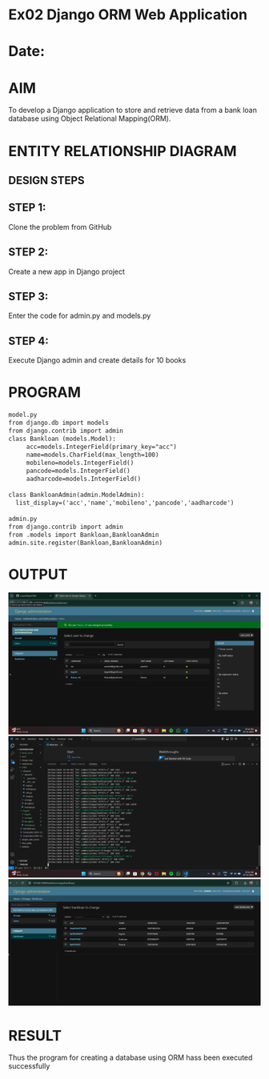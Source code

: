 # Ex02 Django ORM Web Application
# Date:
# AIM
To develop a Django application to store and retrieve data from a bank loan database using Object Relational Mapping(ORM).

# ENTITY RELATIONSHIP DIAGRAM
## DESIGN STEPS
## STEP 1:
Clone the problem from GitHub

## STEP 2:
Create a new app in Django project

## STEP 3:
Enter the code for admin.py and models.py

## STEP 4:
Execute Django admin and create details for 10 books

# PROGRAM
```
model.py
from django.db import models
from django.contrib import admin
class Bankloan (models.Model):
     acc=models.IntegerField(primary_key="acc")
     name=models.CharField(max_length=100)
     mobileno=models.IntegerField()
     pancode=models.IntegerField()
     aadharcode=models.IntegerField()
     
class BankloanAdmin(admin.ModelAdmin):
  list_display=('acc','name','mobileno','pancode','aadharcode')

admin.py
from django.contrib import admin
from .models import Bankloan,BankloanAdmin
admin.site.register(Bankloan,BankloanAdmin)
```

# OUTPUT
![alt text](<Screenshot 2024-12-07 194148.png>)
![alt text](<Screenshot 2024-12-07 194202.png>)
![alt text](<Screenshot 2024-12-10 134745.png>)
# RESULT
Thus the program for creating a database using ORM hass been executed successfully
